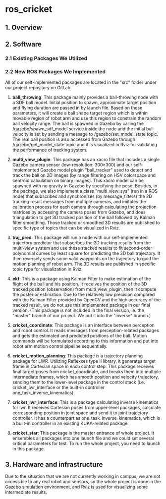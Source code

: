 # ros_cricket
## 1. Overview

## 2. Software
### 2.1 Existing Packages We Utilized

### 2.2 New ROS Packages We Implemented

All of our self-implemented packages are located in the "src" folder under our project repository on GitLab.

1) **ball_throwing**: This package mainly provides a ball-throwing node with a SDF ball model.
Initial position to spawn, approximate target position and flying duration are passed in by launch file. Based on these parameters, it will create a ball shape target region which is within movable region of robot arm and use this region to constrain the random ball velocity range. The ball is spawned in Gazebo by calling the /gazebo/spawn_sdf_model service inside the node and the initial ball velocity is set by sending a message to /gazebo/set_model_state topic. The real ball position is also accessed from Gazebo through /gazebo/get_model_state topic and it is visualized in Rviz for validating the performance of tracking system.

2) **multi_view_plugin**: This package has an xacro file that includes a single Gazebo camera sensor (low-resolution: 300×300) and our self-implemented Gazebo model plugin "ball_tracker" used to detect and track the ball on 2D images (by range filtering on HSV colorspace and centroid calculation on binary images). This xacro model can be spawned with no gravity in Gazebo by specifying the pose. Besides, in the package, we also implement a class "multi_view_sys" (run in a ROS node) that subscribes and synchronizes (by message_filters) the 2D tracking result messages from multiple cameras, and imitates the calibration process for each camera through calculating the projection matrices by accessing the camera poses from Gazebo, and does triangulation to get 3D tracked position of the ball followed by Kalman filter smoothing. Those tracked or smoothed 3D results are published to specific type of topics that can be visualized in Rviz.

3) **traj_pred**: This package will run a node with our self-implemented trajectory predictor that subscribes the 3D tracking results from the multi-view system and use these stacked results to fit second-order polynomial curves by least square for predicting the 3D ball trajectory. It then reversely sends some valid waypoints on the trajectory to guid the motion planning of robot arm. The 3D results are published in specific topic type for visualization in Rviz.

4) **ekf**: This is a package using Kalman Filter to make estimation of the flight of the ball and his position. It receives the position of the 3D tracked position (observation) from multi_view_plugin, then it compute the posterior estimation. Due to the relatively low precision compared with the Kalman Filter provided by OpenCV and the high accuracy of the tracked result, we do not use this implemented package in our final version. (This package is not included in the final version, ie. the "master" branch of our project. We put it into the "inverse" branch.)

5) **cricket_coordinate**: This package is an interface between perception and robot control. It reads messages from perception-related packages and gets the estimated and predicted positions of the ball. Motion commands will be formulated according to this information and put into robot arm motion control pipeline sequentially.

6) **cricket_motion_planning**: This package is a trajectory planning package for LWR. Utilizing Reflexxes type II library, it generates target frame in Cartesian space in each control step. This package receives final target poses from cricket_coordinate, and breaks them into multiple intermediate frames, which has smooth position and velocity trajectory, sending them to the lower-level package in the control stack (i.e. cricket_lwr_interface or the built-in controller one_task_inverse_kinematics).

7) **cricket_lwr_interface**: This is a package calculating inverse kinematics for lwr. It receives Cartesian poses from upper-level packages, calculate corresponding position in joint space and send it to joint trajectory controller. It has a counterpart as one_task_inverse_kinematics, which is a built-in controller in an existing KUKA-related package.

8) **cricket_star**: This package is the master entrance of whole project. It ensembles all packages into one launch file and we could set several critical parameters for test. To run the whole project, you need to launch in this package.

## 3. Hardware and infrastructure
Due to the situation that we are not currently working in campus, we are not accessible to any real robot and sensors, so the whole project is done in the Gazebo simulation environment, and Rviz is used for visualizing some intermediate results.